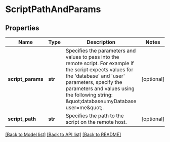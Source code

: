 # ScriptPathAndParams

## Properties
Name | Type | Description | Notes
------------ | ------------- | ------------- | -------------
**script_params** | **str** | Specifies the parameters and values to pass into the remote script. For example if the script expects values for the &#39;database&#39; and &#39;user&#39; parameters, specify the parameters and values using the following string: \&quot;database&#x3D;myDatabase user&#x3D;me\&quot;. | [optional] 
**script_path** | **str** | Specifies the path to the script on the remote host. | [optional] 

[[Back to Model list]](../README.md#documentation-for-models) [[Back to API list]](../README.md#documentation-for-api-endpoints) [[Back to README]](../README.md)


